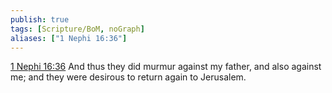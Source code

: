```yaml
---
publish: true
tags: [Scripture/BoM, noGraph]
aliases: ["1 Nephi 16:36"]
---
```

[1 Nephi 16:36](https://churchofjesuschrist.org/study/scriptures/bofm/1-ne/16?lang=eng&id=p36#p36) And thus they did murmur against my father, and also against me; and they were desirous to return again to Jerusalem.
